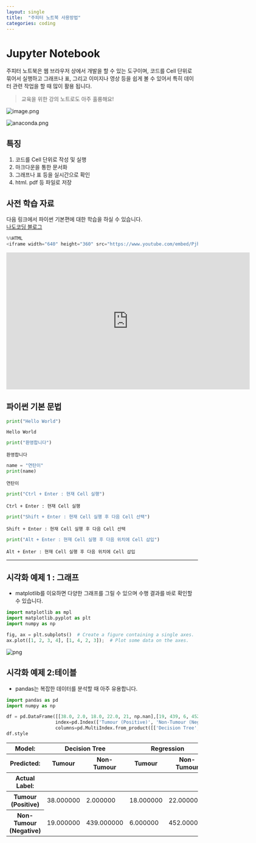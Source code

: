 ```yaml
---
layout: single
title:  "주피터 노트북 사용방법"
categories: coding
---
```


# Jupyter Notebook

주피터 노트북은 웹 브라우저 상에서 개발을 할 수 있는 도구이며, 코드를 Cell 단위로 묶어서 실행하고 그래프나 표, 그리고 이미지나 영상 등을 쉽게 볼 수 있어서 특히 데이터 관련 작업을 할 때 많이 활용 됩니다.

> 교육을 위한 강의 노트로도 아주 훌륭해요!

![image.png](attachment:image.png)

![anaconda.png](attachment:anaconda.png)

## 특징

1. 코드를 Cell 단위로 작성 및 실행
1. 마크다운을 통한 문서화
1. 그래프나 표 등을 실시간으로 확인
1. html. pdf 등 파일로 저장

## 사전 학습 자료

다음 링크에서 파이썬 기본편에 대한 학습을 하실 수 있습니다.  
[나도코딩 블로그](https://nadocoding.tistory.com)


```python
%%HTML
<iframe width="640" height="360" src="https://www.youtube.com/embed/PjhlUzp_cU0" title="YouTube video player" frameborder="0" allow="accelerometer; autoplay; clipboard-write; encrypted-media; gyroscope; picture-in-picture" allowfullscreen></iframe>
```


<iframe width="640" height="360" src="https://www.youtube.com/embed/PjhlUzp_cU0" title="YouTube video player" frameborder="0" allow="accelerometer; autoplay; clipboard-write; encrypted-media; gyroscope; picture-in-picture" allowfullscreen></iframe>



## 파이썬 기본 문법


```python
print("Hello World")
```

    Hello World
    


```python
print("환영합니다")
```

    환영합니다
    


```python
name = "연탄이"
print(name)
```

    연탄이
    


```python
print("Ctrl + Enter : 현재 Cell 실행")
```

    Ctrl + Enter : 현재 Cell 실행
    


```python
print("Shift + Enter : 현재 Cell 실행 후 다음 Cell 선택")
```

    Shift + Enter : 현재 Cell 실행 후 다음 Cell 선택
    


```python
print("Alt + Enter : 현재 Cell 실행 후 다음 위치에 Cell 삽입")
```

    Alt + Enter : 현재 Cell 실행 후 다음 위치에 Cell 삽입
    

---

## 시각화 예제 1 : 그래프

- matplotlib를 이요하면 다양한 그래프를 그릴 수 있으며 수행 결과를 바로 확인할 수 있습니다.


```python
import matplotlib as mpl
import matplotlib.pyplot as plt
import numpy as np

fig, ax = plt.subplots()  # Create a figure containing a single axes.
ax.plot([1, 2, 3, 4], [1, 4, 2, 3]);  # Plot some data on the axes.
```


    
![png](output_14_0.png)
    


## 시각화 예제 2:테이블

- pandas는 복잡한 데이터를 분석할 때 아주 유용합니다.


```python
import pandas as pd
import numpy as np

df = pd.DataFrame([[38.0, 2.0, 18.0, 22.0, 21, np.nan],[19, 439, 6, 452, 226,232]],
                  index=pd.Index(['Tumour (Positive)', 'Non-Tumour (Negative)'], name='Actual Label:'),
                  columns=pd.MultiIndex.from_product([['Decision Tree', 'Regression', 'Random'],['Tumour', 'Non-Tumour']], names=['Model:', 'Predicted:']))
df.style
```




<style type="text/css">
</style>
<table id="T_6ce57_">
  <thead>
    <tr>
      <th class="index_name level0" >Model:</th>
      <th class="col_heading level0 col0" colspan="2">Decision Tree</th>
      <th class="col_heading level0 col2" colspan="2">Regression</th>
      <th class="col_heading level0 col4" colspan="2">Random</th>
    </tr>
    <tr>
      <th class="index_name level1" >Predicted:</th>
      <th class="col_heading level1 col0" >Tumour</th>
      <th class="col_heading level1 col1" >Non-Tumour</th>
      <th class="col_heading level1 col2" >Tumour</th>
      <th class="col_heading level1 col3" >Non-Tumour</th>
      <th class="col_heading level1 col4" >Tumour</th>
      <th class="col_heading level1 col5" >Non-Tumour</th>
    </tr>
    <tr>
      <th class="index_name level0" >Actual Label:</th>
      <th class="blank col0" >&nbsp;</th>
      <th class="blank col1" >&nbsp;</th>
      <th class="blank col2" >&nbsp;</th>
      <th class="blank col3" >&nbsp;</th>
      <th class="blank col4" >&nbsp;</th>
      <th class="blank col5" >&nbsp;</th>
    </tr>
  </thead>
  <tbody>
    <tr>
      <th id="T_6ce57_level0_row0" class="row_heading level0 row0" >Tumour (Positive)</th>
      <td id="T_6ce57_row0_col0" class="data row0 col0" >38.000000</td>
      <td id="T_6ce57_row0_col1" class="data row0 col1" >2.000000</td>
      <td id="T_6ce57_row0_col2" class="data row0 col2" >18.000000</td>
      <td id="T_6ce57_row0_col3" class="data row0 col3" >22.000000</td>
      <td id="T_6ce57_row0_col4" class="data row0 col4" >21</td>
      <td id="T_6ce57_row0_col5" class="data row0 col5" >nan</td>
    </tr>
    <tr>
      <th id="T_6ce57_level0_row1" class="row_heading level0 row1" >Non-Tumour (Negative)</th>
      <td id="T_6ce57_row1_col0" class="data row1 col0" >19.000000</td>
      <td id="T_6ce57_row1_col1" class="data row1 col1" >439.000000</td>
      <td id="T_6ce57_row1_col2" class="data row1 col2" >6.000000</td>
      <td id="T_6ce57_row1_col3" class="data row1 col3" >452.000000</td>
      <td id="T_6ce57_row1_col4" class="data row1 col4" >226</td>
      <td id="T_6ce57_row1_col5" class="data row1 col5" >232.000000</td>
    </tr>
  </tbody>
</table>



